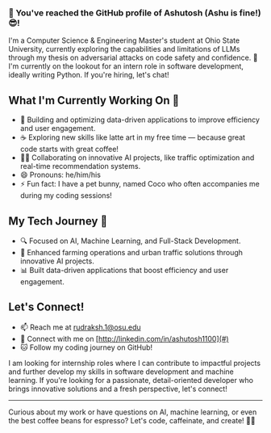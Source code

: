 ### 👋 You've reached the GitHub profile of Ashutosh (Ashu is fine!) 😎!

I'm a Computer Science & Engineering Master's student at Ohio State University, currently exploring the capabilities and limitations of LLMs through my thesis on adversarial attacks on code safety and confidence. 🧠 I'm currently on the lookout for an intern role in software development, ideally writing Python. If you're hiring, let's chat!

## What I'm Currently Working On 🚀
- 🧱 Building and optimizing data-driven applications to improve efficiency and user engagement.
- ☕ Exploring new skills like latte art in my free time — because great code starts with great coffee!
- 🧑‍💻 Collaborating on innovative AI projects, like traffic optimization and real-time recommendation systems.
- 😄 Pronouns: he/him/his
- ⚡ Fun fact: I have a pet bunny, named Coco who often accompanies me during my coding sessions!

## My Tech Journey 🚀
- 🔍 Focused on AI, Machine Learning, and Full-Stack Development.
- 🌟 Enhanced farming operations and urban traffic solutions through innovative AI projects.
- 📊 Built data-driven applications that boost efficiency and user engagement.

## Let's Connect!
- 📫 Reach me at rudraksh.1@osu.edu
- 👥 Connect with me on [http://linkedin.com/in/ashutosh1100](#)
- 🐱 Follow my coding journey on GitHub!

I am looking for internship roles where I can contribute to impactful projects and further develop my skills in software development and machine learning. If you're looking for a passionate, detail-oriented developer who brings innovative solutions and a fresh perspective, let's connect!

---

Curious about my work or have questions on AI, machine learning, or even the best coffee beans for espresso? Let's code, caffeinate, and create! 🚀🐾




